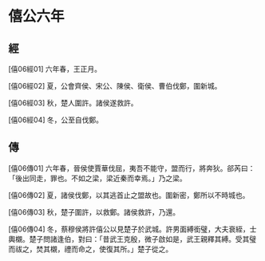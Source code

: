 # 僖公六年

## 經 <a name="05Xi06Jing"></a>

<a name="05Xi06Jing01">[僖06經01]</a> 六年春，王正月。

<a name="05Xi06Jing02">[僖06經02]</a> 夏，公會齊侯、宋公、陳侯、衛侯、曹伯伐鄭，圍新城。

<a name="05Xi06Jing03">[僖06經03]</a> 秋，楚人圍許。諸侯遂救許。

<a name="05Xi06Jing04">[僖06經04]</a> 冬，公至自伐鄭。

## 傳 <a name="05Xi06Zhuan"></a>

<a name="05Xi06Zhuan01">[僖06傳01]</a> 六年春，晉侯使賈華伐屈，夷吾不能守，盟而行，將奔狄。郤芮曰：「後出同走，罪也。不如之梁，梁近秦而幸焉。」乃之梁。

<a name="05Xi06Zhuan02">[僖06傳02]</a> 夏，諸侯伐鄭，以其逃首止之盟故也。圍新密，鄭所以不時城也。

<a name="05Xi06Zhuan03">[僖06傳03]</a> 秋，楚子圍許，以救鄭。諸侯救許，乃還。

<a name="05Xi06Zhuan04">[僖06傳04]</a> 冬，蔡穆侯將許僖公以見楚子於武城。許男面縛銜璧，大夫衰絰，士輿櫬。楚子問諸逢伯，對曰：「昔武王克殷，微子啟如是，武王親釋其縛。受其璧而祓之，焚其櫬，禮而命之，使復其所。」楚子從之。

